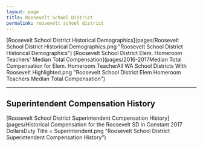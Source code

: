 ```yaml
---
layout: page
title: Roosevelt School District
permalink: roosevelt school district
---
```



[Roosevelt School District Historical Demographics](pages/Roosevelt School District Historical Demographics.png "Roosevelt School District Historical Demographics")
[Roosevelt School District Elem. Homeroom Teachers' Median Total Compensation](pages/2016-2017Median Total Compensation for Elem. Homeroom TeacherAll WA School Districts With Roosevelt Highlighted.png "Roosevelt School District Elem Homeroom Teachers Median Total Compensation")


___

## Superintendent Compensation History

[Roosevelt School District Superintendent Compensation History](pages/Historical Compensation for the Roosevelt SD in Constant 2017 DollarsDuty Title = Superintendent.png "Roosevelt School District Superintendent Compensation History")

